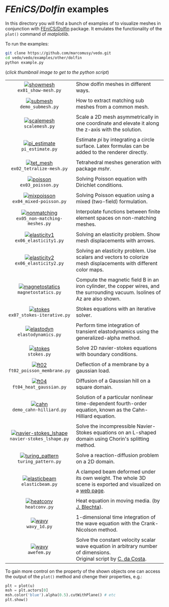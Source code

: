 # _FEniCS/Dolfin_ examples
In this directory you will find a bunch of examples of to visualize meshes in conjunction with 
[FEniCS/Dolfin](https://fenicsproject.org/) package.
It emulates the functionality of the `plot()` command of *matplotlib*.

To run the examples:
```bash
git clone https://github.com/marcomusy/vedo.git
cd vedo/vedo/examples/other/dolfin
python example.py
```
(_click thumbnail image to get to the python script_)

|    |    |
|:-----------------------------------------------------------------------------------------------------------------------------------------------------------------------------------------------------------:|:-----|
| [![showmesh](https://user-images.githubusercontent.com/32848391/53026243-d2d31900-3462-11e9-9dde-518218c241b6.jpg)](https://github.com/marcomusy/vedo/blob/master/vedo/examples/other/dolfin/ex01_show-mesh.py)<br/>`ex01_show-mesh.py`               | Show dolfin meshes in different ways. |
|    |    |
| [![submesh](https://user-images.githubusercontent.com/32848391/56675428-4e984e80-66bc-11e9-90b0-43dde7e4cc29.png)](https://github.com/marcomusy/vedo/blob/master/vedo/examples/other/dolfin/demo_submesh.py)<br/> `demo_submesh.py`                   | How to extract matching sub meshes from a common mesh.  |
|    |    |
| [![scalemesh](https://user-images.githubusercontent.com/32848391/57393382-431c4b80-71c3-11e9-9a2c-8abb172f5468.png)](https://github.com/marcomusy/vedo/blob/master/vedo/examples/other/dolfin/scalemesh.py)<br/> `scalemesh.py`                       | Scale a 2D mesh asymmetrically in one coordinate and elevate it along the z-axis with the solution. |
|    |    |
| [![pi_estimate](https://user-images.githubusercontent.com/32848391/56675429-4e984e80-66bc-11e9-9217-a0652a8e74fe.png)](https://github.com/marcomusy/vedo/blob/master/vedo/examples/other/dolfin/pi_estimate.py)<br/> `pi_estimate.py`                 | Estimate _pi_ by integrating a circle surface. Latex formulas can be added to the renderer directly. |
|    |    |
| [![tet_mesh](https://user-images.githubusercontent.com/32848391/53026244-d2d31900-3462-11e9-835a-1fa9d66d3dae.png)](https://github.com/marcomusy/vedo/blob/master/vedo/examples/other/dolfin/ex02_tetralize-mesh.py)<br/> `ex02_tetralize-mesh.py`    | Tetrahedral meshes generation with package _mshr_.  |
|    |    |
| [![poisson](https://user-images.githubusercontent.com/32848391/54925524-bec18200-4f0e-11e9-9eab-29fd61ef3b8e.png)](https://github.com/marcomusy/vedo/blob/master/vedo/examples/other/dolfin/ex03_poisson.py)<br/> `ex03_poisson.py`                   | Solving Poisson equation with Dirichlet conditions. |
|    |    |
| [![mixpoisson](https://user-images.githubusercontent.com/32848391/53045761-b220b880-348e-11e9-840f-94c5c0e86668.png)](https://github.com/marcomusy/vedo/blob/master/vedo/examples/other/dolfin/ex04_mixed-poisson.py)<br/> `ex04_mixed-poisson.py`    | Solving Poisson equation using a mixed (two-field) formulation. |
|    |    |
| [![nonmatching](https://user-images.githubusercontent.com/32848391/53044916-95838100-348c-11e9-928c-eefe8ba2e8ce.png)](https://github.com/marcomusy/vedo/blob/master/vedo/examples/other/dolfin/ex05_non-matching-meshes.py)<br/> `ex05_non-matching-meshes.py` | Interpolate functions between finite element spaces on non-matching meshes. |
|    |    |
| [![elasticity1](https://user-images.githubusercontent.com/32848391/53026245-d2d31900-3462-11e9-9db4-96211569d114.jpg)](https://github.com/marcomusy/vedo/blob/master/vedo/examples/other/dolfin/ex06_elasticity1.py)<br/> `ex06_elasticity1.py`       | Solving an elasticity problem. Show mesh displacements with arrows. |
|    |    |
| [![elasticity2](https://user-images.githubusercontent.com/32848391/53026246-d36baf80-3462-11e9-96a5-8eaf0bb0f9a4.jpg)](https://github.com/marcomusy/vedo/blob/master/vedo/examples/other/dolfin/ex06_elasticity2.py)<br/> `ex06_elasticity2.py`       | Solving an elasticity problem. Use scalars and vectors to colorize mesh displacements with different color maps. |
|    |    |
| [![magnetostatics](https://user-images.githubusercontent.com/32848391/56985162-fb287380-6b87-11e9-9cf9-045bd08c3b9b.jpg)](https://github.com/marcomusy/vedo/blob/master/vedo/examples/other/dolfin/magnetostatics.py)<br/> `magnetostatics.py`        | Compute the magnetic field B in an iron cylinder, the copper wires, and the surrounding vacuum. Isolines of Az are also shown. |
|    |    |
| [![stokes](https://user-images.githubusercontent.com/32848391/53044917-95838100-348c-11e9-9a94-aa10b8f1658c.png)](https://github.com/marcomusy/vedo/blob/master/vedo/examples/other/dolfin/ex07_stokes-iterative.py)<br/> `ex07_stokes-iterative.py`  | Stokes equations with an iterative solver. |
|    |    |
| [![elastodyn](https://user-images.githubusercontent.com/32848391/54932788-bd4a8680-4f1b-11e9-9326-33645171a45e.gif)](https://github.com/marcomusy/vedo/blob/master/vedo/examples/other/dolfin/elastodynamics.py)<br/> `elastodynamics.py`             | Perform time integration of transient elastodynamics using the generalized-alpha method. |
|    |    |
| [![stokes](https://user-images.githubusercontent.com/32848391/55098209-aba0e480-50bd-11e9-8842-42d3f0b2d9c8.png)](https://github.com/marcomusy/vedo/blob/master/vedo/examples/other/dolfin/stokes.py)<br/> `stokes.py`                                | Solve 2D navier-stokes equations with boundary conditions. |
|    |    |
| [![ft02](https://user-images.githubusercontent.com/32848391/55499287-ed91d380-5645-11e9-8e9a-e31e2e3b1649.jpg)](https://github.com/marcomusy/vedo/blob/master/vedo/examples/other/dolfin/ft02_poisson_membrane.py)<br/> `ft02_poisson_membrane.py`    | Deflection of a membrane by a gaussian load. |
|    |    |
| [![ft04](https://user-images.githubusercontent.com/32848391/55578167-88a5ae80-5715-11e9-84ea-bdab54099887.gif)](https://github.com/marcomusy/vedo/blob/master/vedo/examples/other/dolfin/ft04_heat_gaussian.py)<br/> `ft04_heat_gaussian.py`          | Diffusion of a Gaussian hill on a square domain. |
|    |    |
| [![cahn](https://user-images.githubusercontent.com/32848391/56664730-edb34b00-66a8-11e9-9bf3-73431f2a98ac.gif)](https://github.com/marcomusy/vedo/blob/master/vedo/examples/other/dolfin/demo_cahn-hilliard.py)<br/> `demo_cahn-hilliard.py`          | Solution of a particular nonlinear time-dependent fourth-order equation, known as the Cahn-Hilliard equation. |
|    |    |
| [![navier-stokes_lshape](https://user-images.githubusercontent.com/32848391/56671156-6bc91f00-66b4-11e9-8c58-e6b71e2ad1d0.gif)](https://github.com/marcomusy/vedo/blob/master/vedo/examples/other/dolfin/navier-stokes_lshape.py)<br/> `navier-stokes_lshape.py`  |  Solve the incompressible Navier-Stokes equations on an L-shaped domain using Chorin's splitting method. |
|    |    |
| [![turing_pattern](https://user-images.githubusercontent.com/32848391/56056437-77cfeb00-5d5c-11e9-9887-828e5745d547.gif)](https://github.com/marcomusy/vedo/blob/master/vedo/examples/other/dolfin/turing_pattern.py)<br/> `turing_pattern.py`        | Solve a reaction-diffusion problem on a 2D domain.  |
|    |    |
| [![elasticbeam](https://user-images.githubusercontent.com/32848391/57185890-eecc4f80-6ed4-11e9-866e-ae353735d966.png)](https://github.com/marcomusy/vedo/blob/master/vedo/examples/other/dolfin/elasticbeam.py)<br/> `elasticbeam.py`                 |  A clamped beam deformed under its own weight. The whole 3D scene is exported and visualized on a [web page](https://vedo.embl.es/examples/fenics_elasticity.html). |
|    |    |
| [![heatconv](https://user-images.githubusercontent.com/32848391/57455107-b200af80-726a-11e9-897d-9c7bcb9854ac.gif)](https://github.com/marcomusy/vedo/blob/master/vedo/examples/other/dolfin/heatconv.py)<br/> `heatconv.py`                         | Heat equation in moving media. (by [J. Blechta](https://github.com/blechta/fenics-handson/blob/master/heatconv)).|
|    |    |
| [![wavy](https://user-images.githubusercontent.com/32848391/57570898-70593b80-7407-11e9-87cf-ce498f499c09.gif)](https://github.com/marcomusy/vedo/blob/master/vedo/examples/other/dolfin/wavy_1d.py)<br/> `wavy_1d.py`                         | 1-dimensional time integration of the wave equation with the Crank-Nicolson method. |
|    |    |
| [![wavy](https://user-images.githubusercontent.com/32848391/58368591-8b3fab80-7eef-11e9-882f-8b8eaef43567.gif)](https://github.com/marcomusy/vedo/blob/master/vedo/examples/other/dolfin/awefem.py)<br/> `awefem.py`                         | Solve the constant velocity scalar wave equation in arbitrary number of dimensions.<br>Original script by [C. da Costa](https://github.com/cako/fenics-scripts). |


To gain more control on the property of the shown objects one can access the output of the `plot()`
method and chenge their properties, e.g.:
```python
plt = plot(u)
msh = plt.actors[0]
msh.color('blue').alpha(0.5).cutWithPlane() # etc
plt.show()
```
